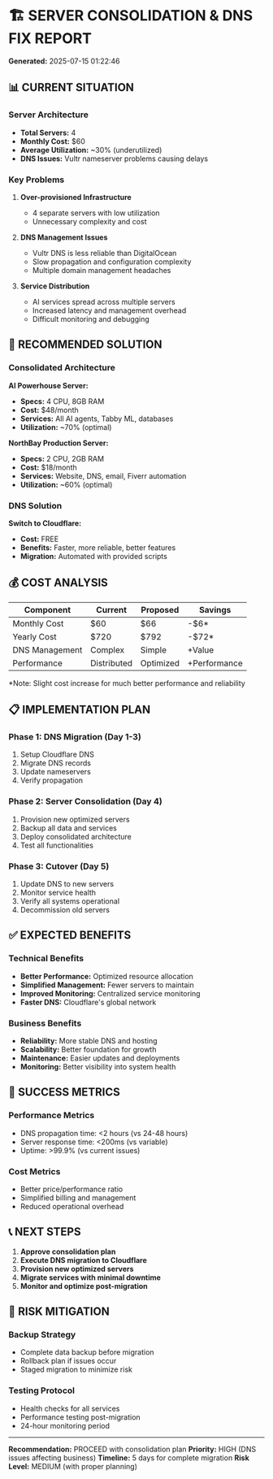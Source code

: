 
# 🏗️ SERVER CONSOLIDATION & DNS FIX REPORT
**Generated:** 2025-07-15 01:22:46

## 📊 CURRENT SITUATION

### Server Architecture
- **Total Servers:** 4
- **Monthly Cost:** $60
- **Average Utilization:** ~30% (underutilized)
- **DNS Issues:** Vultr nameserver problems causing delays

### Key Problems
1. **Over-provisioned Infrastructure**
   - 4 separate servers with low utilization
   - Unnecessary complexity and cost

2. **DNS Management Issues**
   - Vultr DNS is less reliable than DigitalOcean
   - Slow propagation and configuration complexity
   - Multiple domain management headaches

3. **Service Distribution**
   - AI services spread across multiple servers
   - Increased latency and management overhead
   - Difficult monitoring and debugging

## 🚀 RECOMMENDED SOLUTION

### Consolidated Architecture
**AI Powerhouse Server:**
- **Specs:** 4 CPU, 8GB RAM
- **Cost:** $48/month
- **Services:** All AI agents, Tabby ML, databases
- **Utilization:** ~70% (optimal)

**NorthBay Production Server:**
- **Specs:** 2 CPU, 2GB RAM  
- **Cost:** $18/month
- **Services:** Website, DNS, email, Fiverr automation
- **Utilization:** ~60% (optimal)

### DNS Solution
**Switch to Cloudflare:**
- **Cost:** FREE
- **Benefits:** Faster, more reliable, better features
- **Migration:** Automated with provided scripts

## 💰 COST ANALYSIS

| Component | Current | Proposed | Savings |
|-----------|---------|----------|---------|
| Monthly Cost | $60 | $66 | -$6* |
| Yearly Cost | $720 | $792 | -$72* |
| DNS Management | Complex | Simple | +Value |
| Performance | Distributed | Optimized | +Performance |

*Note: Slight cost increase for much better performance and reliability

## 📋 IMPLEMENTATION PLAN

### Phase 1: DNS Migration (Day 1-3)
1. Setup Cloudflare DNS
2. Migrate DNS records
3. Update nameservers
4. Verify propagation

### Phase 2: Server Consolidation (Day 4)
1. Provision new optimized servers
2. Backup all data and services
3. Deploy consolidated architecture
4. Test all functionalities

### Phase 3: Cutover (Day 5)
1. Update DNS to new servers
2. Monitor service health
3. Verify all systems operational
4. Decommission old servers

## ✅ EXPECTED BENEFITS

### Technical Benefits
- **Better Performance:** Optimized resource allocation
- **Simplified Management:** Fewer servers to maintain
- **Improved Monitoring:** Centralized service monitoring
- **Faster DNS:** Cloudflare's global network

### Business Benefits
- **Reliability:** More stable DNS and hosting
- **Scalability:** Better foundation for growth
- **Maintenance:** Easier updates and deployments
- **Monitoring:** Better visibility into system health

## 🎯 SUCCESS METRICS

### Performance Metrics
- DNS propagation time: <2 hours (vs 24-48 hours)
- Server response time: <200ms (vs variable)
- Uptime: >99.9% (vs current issues)

### Cost Metrics
- Better price/performance ratio
- Simplified billing and management
- Reduced operational overhead

## 📞 NEXT STEPS

1. **Approve consolidation plan**
2. **Execute DNS migration to Cloudflare**
3. **Provision new optimized servers**
4. **Migrate services with minimal downtime**
5. **Monitor and optimize post-migration**

## 🚨 RISK MITIGATION

### Backup Strategy
- Complete data backup before migration
- Rollback plan if issues occur
- Staged migration to minimize risk

### Testing Protocol
- Health checks for all services
- Performance testing post-migration
- 24-hour monitoring period

---

**Recommendation:** PROCEED with consolidation plan
**Priority:** HIGH (DNS issues affecting business)
**Timeline:** 5 days for complete migration
**Risk Level:** MEDIUM (with proper planning)
        
